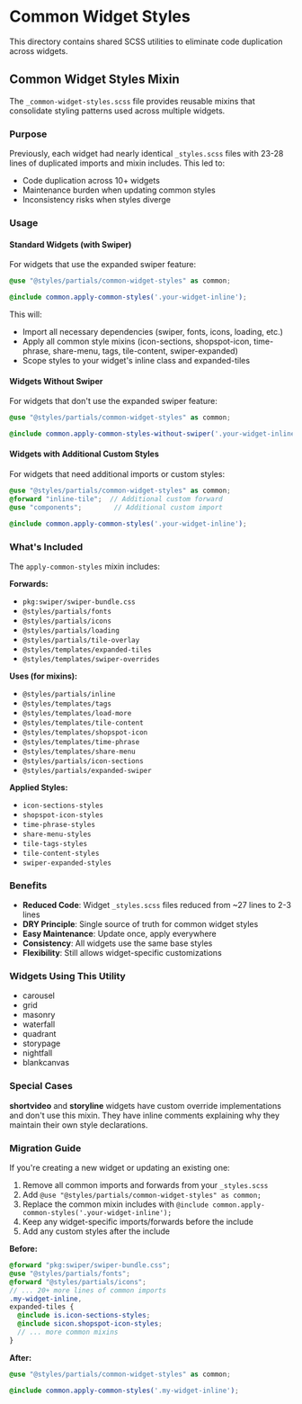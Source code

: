 # Common Widget Styles

This directory contains shared SCSS utilities to eliminate code duplication across widgets.

## Common Widget Styles Mixin

The `_common-widget-styles.scss` file provides reusable mixins that consolidate styling patterns used across multiple widgets.

### Purpose

Previously, each widget had nearly identical `_styles.scss` files with 23-28 lines of duplicated imports and mixin includes. This led to:
- Code duplication across 10+ widgets
- Maintenance burden when updating common styles
- Inconsistency risks when styles diverge

### Usage

#### Standard Widgets (with Swiper)

For widgets that use the expanded swiper feature:

```scss
@use "@styles/partials/common-widget-styles" as common;

@include common.apply-common-styles('.your-widget-inline');
```

This will:
- Import all necessary dependencies (swiper, fonts, icons, loading, etc.)
- Apply all common style mixins (icon-sections, shopspot-icon, time-phrase, share-menu, tags, tile-content, swiper-expanded)
- Scope styles to your widget's inline class and expanded-tiles

#### Widgets Without Swiper

For widgets that don't use the expanded swiper feature:

```scss
@use "@styles/partials/common-widget-styles" as common;

@include common.apply-common-styles-without-swiper('.your-widget-inline');
```

#### Widgets with Additional Custom Styles

For widgets that need additional imports or custom styles:

```scss
@use "@styles/partials/common-widget-styles" as common;
@forward "inline-tile";  // Additional custom forward
@use "components";        // Additional custom import

@include common.apply-common-styles('.your-widget-inline');
```

### What's Included

The `apply-common-styles` mixin includes:

**Forwards:**
- `pkg:swiper/swiper-bundle.css`
- `@styles/partials/fonts`
- `@styles/partials/icons`
- `@styles/partials/loading`
- `@styles/partials/tile-overlay`
- `@styles/templates/expanded-tiles`
- `@styles/templates/swiper-overrides`

**Uses (for mixins):**
- `@styles/partials/inline`
- `@styles/templates/tags`
- `@styles/templates/load-more`
- `@styles/templates/tile-content`
- `@styles/templates/shopspot-icon`
- `@styles/templates/time-phrase`
- `@styles/templates/share-menu`
- `@styles/partials/icon-sections`
- `@styles/partials/expanded-swiper`

**Applied Styles:**
- `icon-sections-styles`
- `shopspot-icon-styles`
- `time-phrase-styles`
- `share-menu-styles`
- `tile-tags-styles`
- `tile-content-styles`
- `swiper-expanded-styles`

### Benefits

- **Reduced Code**: Widget `_styles.scss` files reduced from ~27 lines to 2-3 lines
- **DRY Principle**: Single source of truth for common widget styles
- **Easy Maintenance**: Update once, apply everywhere
- **Consistency**: All widgets use the same base styles
- **Flexibility**: Still allows widget-specific customizations

### Widgets Using This Utility

- carousel
- grid
- masonry
- waterfall
- quadrant
- storypage
- nightfall
- blankcanvas

### Special Cases

**shortvideo** and **storyline** widgets have custom override implementations and don't use this mixin. They have inline comments explaining why they maintain their own style declarations.

### Migration Guide

If you're creating a new widget or updating an existing one:

1. Remove all common imports and forwards from your `_styles.scss`
2. Add `@use "@styles/partials/common-widget-styles" as common;`
3. Replace the common mixin includes with `@include common.apply-common-styles('.your-widget-inline');`
4. Keep any widget-specific imports/forwards before the include
5. Add any custom styles after the include

**Before:**
```scss
@forward "pkg:swiper/swiper-bundle.css";
@use "@styles/partials/fonts";
@forward "@styles/partials/icons";
// ... 20+ more lines of common imports
.my-widget-inline,
expanded-tiles {
  @include is.icon-sections-styles;
  @include sicon.shopspot-icon-styles;
  // ... more common mixins
}
```

**After:**
```scss
@use "@styles/partials/common-widget-styles" as common;

@include common.apply-common-styles('.my-widget-inline');
```
